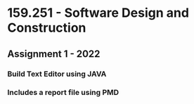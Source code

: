 # 159.251 - Software Design and Construction 
## Assignment 1 - 2022

### Build Text Editor using JAVA
### Includes a report file using PMD
